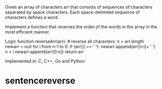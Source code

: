 Given an array of characters arr that consists of sequences of characters separated by space characters. 
Each space-delimited sequence of characters defines a word.

Implement a function that reverses the order of the words in the array in the most efficient manner.

Logic
function reverseArr(arr):
    # reverse all characters:
    n = arr.length
    newarr = null
        for i from n-1 to 0:
        if (arr[i] == ' '):
            newarr.append(arr[n:i]+ ' ')
            n = i
        newarr.append(arr[0:n])
    return arr

Implemented in: C, C++, Go and Python
# sentencereverse
 

